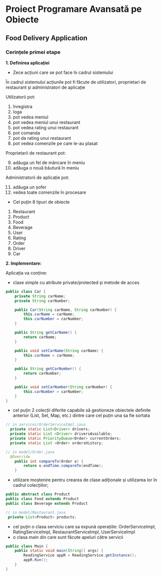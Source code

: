 # Proiect Programare Avansată pe Obiecte
## Food Delivery Application
### Cerințele primei etape
**1. Definirea aplicației**

- Zece acțiuni care se pot face în cadrul sistemului

În cadrul sistemului acțiunile pot fi făcute de utilizatori, proprietari de restaurant și administratori de aplicație

Utilizatorii pot:
1. înregistra
2. loga
3. pot vedea meniul
4. pot vedea meniul unui restaurant
5. pot vedea rating unui restaurant
6. pot comanda
7. pot da rating unui restaurant
8. pot vedea comenzile pe care le-au plasat

Proprietarii de restaurant pot:

9. adăuga un fel de mâncare în meniu
10. adăuga o nouă băutură în meniu

Administratorii de aplicație pot:

11. adăuga un șofer
12. vedea toate comenzile în procesare

- Cel puțin 8 tipuri de obiecte

1. Restaurant
2. Product
3. Food
4. Beverage
5. User
6. Rating
7. Order
8. Driver
9. Car


**2.	Implementare:**

Aplicația va conține:
- clase simple cu atribute private/protected și metode de acces
```java
public class Car {
    private String carName;
    private String carNumber;

    public Car(String carName, String carNumber) {
        this.carName = carName;
        this.carNumber = carNumber;
    }

    public String getCarName() {
        return carName;
    }

    public void setCarName(String carName) {
        this.carName = carName;
    }

    public String getCarNumber() {
        return carNumber;
    }

    public void setCarNumber(String carNumber) {
        this.carNumber = carNumber;
    }
}
```
- cel puțin 2 colecții diferite capabile să gestioneze obiectele definite anterior (List, Set, Map, etc.) dintre care cel puțin una sa fie sortata
```java
// in services/OrderServiceImpl.java
  private static List<Driver> drivers;
  private static List <Driver> driversAvailable;
  private static PriorityQueue<Order> currentOrders;
  private static List <Order> ordersHistory;
```
```java
// in model/Order.java
  @Override
    public int compareTo(Order o) {
        return o.endTime.compareTo(endTime);
    }
```
- utilizare moștenire pentru crearea de clase adiționale și utilizarea lor în cadrul colecțiilor;
```java
public abstract class Product
public class Food extends Product
public class Beverage extends Product
```
```java
// in model/Restaurant.java
 private List<Product> products;
 ```
- cel puțin o clasa serviciu care sa expună operațiile: OrderServiceImpl, RatingServiceImpl, RestaurantServiceImpl, UserServiceImpl
- o clasa main din care sunt făcute apeluri către servicii
```java
public class Main {
    public static void main(String[] args) {
        ReadingService appR = ReadingService.getInstance();
        appR.Run();
    }
}
 ```
